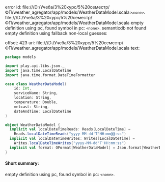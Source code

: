 error id: file:///D:/Учеба/3%20курс/5%20семестр/ФП/weather_agregator/app/models/WeatherDataModel.scala:`<none>`.
file:///D:/Учеба/3%20курс/5%20семестр/ФП/weather_agregator/app/models/WeatherDataModel.scala
empty definition using pc, found symbol in pc: `<none>`.
semanticdb not found
empty definition using fallback
non-local guesses:

offset: 423
uri: file:///D:/Учеба/3%20курс/5%20семестр/ФП/weather_agregator/app/models/WeatherDataModel.scala
text:
```scala
package models

import play.api.libs.json._
import java.time.LocalDateTime
import java.time.format.DateTimeFormatter

case class WeatherDataModel(
    id: Int,
    serviceName: String,
    location: String,
    temperature: Double,
    metcast: String,
    dateAndTime: LocalDateTime    
)

object WeatherDataModel {
  implicit val localDateTimeReads: Reads[LocalDateTime] =
    Reads.localDateTimeReads("yyyy-MM-dd'T'HH:mm@@:ss")
  implicit val localDateTimeWrites: Writes[LocalDateTime] =
    Writes.localDateTimeWrites("yyyy-MM-dd'T'HH:mm:ss")
  implicit val format: OFormat[WeatherDataModel] = Json.format[WeatherDataModel]
}

```


#### Short summary: 

empty definition using pc, found symbol in pc: `<none>`.